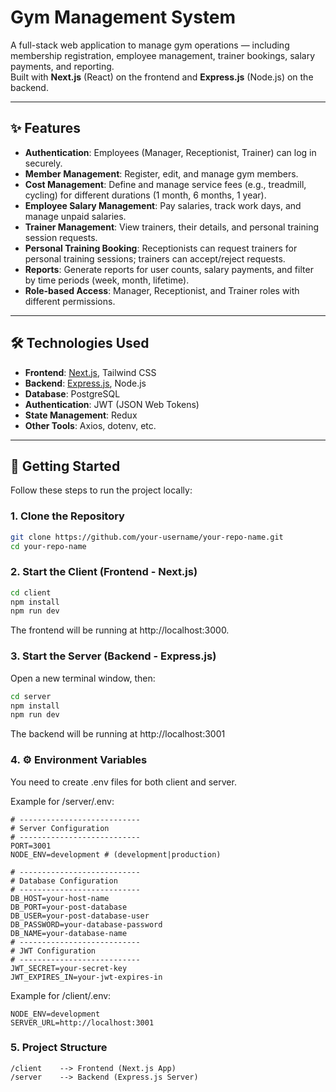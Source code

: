 # Gym Management System

A full-stack web application to manage gym operations — including membership registration, employee management, trainer bookings, salary payments, and reporting.  
Built with **Next.js** (React) on the frontend and **Express.js** (Node.js) on the backend.

---

## ✨ Features

- **Authentication**: Employees (Manager, Receptionist, Trainer) can log in securely.
- **Member Management**: Register, edit, and manage gym members.
- **Cost Management**: Define and manage service fees (e.g., treadmill, cycling) for different durations (1 month, 6 months, 1 year).
- **Employee Salary Management**: Pay salaries, track work days, and manage unpaid salaries.
- **Trainer Management**: View trainers, their details, and personal training session requests.
- **Personal Training Booking**: Receptionists can request trainers for personal training sessions; trainers can accept/reject requests.
- **Reports**: Generate reports for user counts, salary payments, and filter by time periods (week, month, lifetime).
- **Role-based Access**: Manager, Receptionist, and Trainer roles with different permissions.

---

## 🛠 Technologies Used

- **Frontend**: [Next.js](https://nextjs.org/), Tailwind CSS
- **Backend**: [Express.js](https://expressjs.com/), Node.js
- **Database**: PostgreSQL
- **Authentication**: JWT (JSON Web Tokens)
- **State Management**: Redux
- **Other Tools**: Axios, dotenv, etc.

---

## 🚀 Getting Started

Follow these steps to run the project locally:

### 1. Clone the Repository

```bash
git clone https://github.com/your-username/your-repo-name.git
cd your-repo-name
```
### 2. Start the Client (Frontend - Next.js)

```bash
cd client
npm install
npm run dev
```
The frontend will be running at http://localhost:3000.

### 3. Start the Server (Backend - Express.js)
Open a new terminal window, then:

```bash
cd server
npm install
npm run dev
```
The backend will be running at http://localhost:3001

### 4. ⚙️ Environment Variables
You need to create .env files for both client and server.

Example for /server/.env:
```env
# ---------------------------
# Server Configuration
# ---------------------------
PORT=3001
NODE_ENV=development # (development|production)

# ---------------------------
# Database Configuration
# ---------------------------
DB_HOST=your-host-name
DB_PORT=your-post-database
DB_USER=your-post-database-user
DB_PASSWORD=your-database-password
DB_NAME=your-database-name
# ---------------------------
# JWT Configuration
# ---------------------------
JWT_SECRET=your-secret-key
JWT_EXPIRES_IN=your-jwt-expires-in
```
Example for /client/.env:
```env
NODE_ENV=development
SERVER_URL=http://localhost:3001
```
### 5. Project Structure
```pgsql
/client    --> Frontend (Next.js App)
/server    --> Backend (Express.js Server)
```


